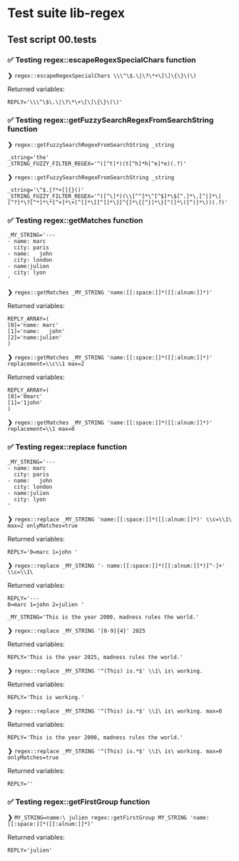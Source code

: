 # Test suite lib-regex

## Test script 00.tests

### ✅ Testing regex::escapeRegexSpecialChars function

❯ `regex::escapeRegexSpecialChars \\\^\$.\|\?\*+\[\]\{\}\(\)`

Returned variables:

```text
REPLY='\\\^\$\.\|\?\*\+\[\]\{\}\(\)'
```

### ✅ Testing regex::getFuzzySearchRegexFromSearchString function

❯ `regex::getFuzzySearchRegexFromSearchString _string`

```text
_string='the'
_STRING_FUZZY_FILTER_REGEX='^([^t]*)(t[^h]*h[^e]*e)(.?)'
```

❯ `regex::getFuzzySearchRegexFromSearchString _string`

```text
_string='\^$.|?*+[]{}()'
_STRING_FUZZY_FILTER_REGEX='^([^\]*)(\\[^^]*\^[^$]*\$[^.]*\.[^|]*\|[^?]*\?[^*]*\*[^+]*\+[^[]*\[[^]]*\][^{]*\{[^}]*\}[^(]*\([^)]*\))(.?)'
```

### ✅ Testing regex::getMatches function

```text
_MY_STRING='---
- name: marc
  city: paris
- name:   john
  city: london
- name:julien
  city: lyon
'
```

❯ `regex::getMatches _MY_STRING 'name:[[:space:]]*([[:alnum:]]*)'`

Returned variables:

```text
REPLY_ARRAY=(
[0]='name: marc'
[1]='name:   john'
[2]='name:julien'
)
```

❯ `regex::getMatches _MY_STRING 'name:[[:space:]]*([[:alnum:]]*)' replacement=\\c\\1 max=2`

Returned variables:

```text
REPLY_ARRAY=(
[0]='0marc'
[1]='1john'
)
```

❯ `regex::getMatches _MY_STRING 'name:[[:space:]]*([[:alnum:]]*)' replacement=\\1 max=0`

### ✅ Testing regex::replace function

```text
_MY_STRING='---
- name: marc
  city: paris
- name:   john
  city: london
- name:julien
  city: lyon
'
```

❯ `regex::replace _MY_STRING 'name:[[:space:]]*([[:alnum:]]*)' \\c=\\1\  max=2 onlyMatches=true`

Returned variables:

```text
REPLY='0=marc 1=john '
```

❯ `regex::replace _MY_STRING '- name:[[:space:]]*([[:alnum:]]*)[^-]+' \\c=\\1\ `

Returned variables:

```text
REPLY='---
0=marc 1=john 2=julien '
```

```text
_MY_STRING='This is the year 2000, madness rules the world.'
```

❯ `regex::replace _MY_STRING '[0-9]{4}' 2025`

Returned variables:

```text
REPLY='This is the year 2025, madness rules the world.'
```

❯ `regex::replace _MY_STRING '^(This) is.*$' \\1\ is\ working.`

Returned variables:

```text
REPLY='This is working.'
```

❯ `regex::replace _MY_STRING '^(This) is.*$' \\1\ is\ working. max=0`

Returned variables:

```text
REPLY='This is the year 2000, madness rules the world.'
```

❯ `regex::replace _MY_STRING '^(This) is.*$' \\1\ is\ working. max=0 onlyMatches=true`

Returned variables:

```text
REPLY=''
```

### ✅ Testing regex::getFirstGroup function

❯ `MY_STRING=name:\ julien regex::getFirstGroup MY_STRING 'name:[[:space:]]*([[:alnum:]]*)'`

Returned variables:

```text
REPLY='julien'
```

